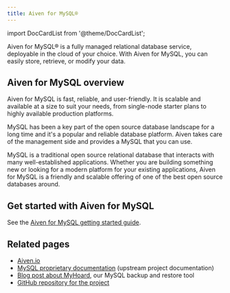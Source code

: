 ```yaml
---
title: Aiven for MySQL®
---
```


import DocCardList from '@theme/DocCardList';

Aiven for MySQL® is a fully managed relational database service, deployable in the cloud of your choice. With Aiven for MySQL, you can easily store, retrieve, or modify your data.

## Aiven for MySQL overview

Aiven for MySQL is fast, reliable, and user-friendly. It is scalable and available at a
size to suit your needs, from single-node starter plans to highly available production
platforms.

MySQL has been a key part of the open source
database landscape for a long time and it's a popular and reliable
database platform. Aiven takes care of the management side and provides
a MySQL that you can use.

MySQL is a traditional open source relational database that interacts
with many well-established applications. Whether you are building
something new or looking for a modern platform for your existing
applications, Aiven for MySQL is a friendly and scalable offering of one
of the best open source databases around.

## Get started with Aiven for MySQL

See the [Aiven for MySQL getting started guide](/docs/products/mysql/get-started).

## Related pages

-   [Aiven.io](https://aiven.io/mysql)
-   [MySQL proprietary
    documentation](https://dev.mysql.com/doc/refman/8.0/en/) (upstream
    project documentation)
-   [Blog post about
    MyHoard](https://aiven.io/blog/introducing-myhoard-your-single-solution-to-mysql-backups-and-restoration),
    our MySQL backup and restore tool
-   [GitHub repository for the
    project](https://github.com/aiven/myhoard)

<DocCardList />
